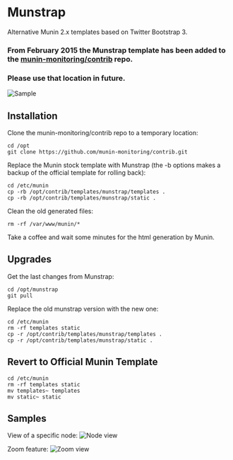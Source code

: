 Munstrap
========

Alternative Munin 2.x templates based on Twitter Bootstrap 3.   
### From February 2015 the Munstrap template has been added to the [munin-monitoring/contrib](https://github.com/munin-monitoring/contrib) repo.
### Please use that location in future.

![Sample](sample.jpg)

Installation
------------

Clone the munin-monitoring/contrib repo to a temporary location:

```
cd /opt
git clone https://github.com/munin-monitoring/contrib.git
```

Replace the Munin stock template with Munstrap (the -b options makes a backup of the official template for rolling back):

```
cd /etc/munin
cp -rb /opt/contrib/templates/munstrap/templates .
cp -rb /opt/contrib/templates/munstrap/static .
```

Clean the old generated files:

```
rm -rf /var/www/munin/*
```

Take a coffee and wait some minutes for the html generation by Munin.

Upgrades
--------

Get the last changes from Munstrap:

```
cd /opt/munstrap
git pull
```

Replace the old munstrap version with the new one:

```
cd /etc/munin
rm -rf templates static
cp -r /opt/contrib/templates/munstrap/templates .
cp -r /opt/contrib/templates/munstrap/static .
```

Revert to Official Munin Template
---------------------------------

```
cd /etc/munin
rm -rf templates static
mv templates~ templates
mv static~ static
```

Samples
-------

View of a specific node:
![Node view](sample-node.jpg)

Zoom feature:
![Zoom view](sample-zoom.jpg)
